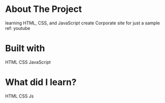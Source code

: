 # About The Project

learning HTML, CSS, and JavaScript
create Corporate site for just a sample
ref: youtube

# Built with

HTML CSS JavaScript

# What did I learn?

HTML CSS Js
